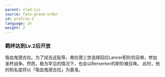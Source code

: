 ```yaml
---
parent: vlad-iii
source: fate-grand-order
id: profile-2
language: zh
weight: 2
---
```


### 羁绊达到Lv.2后开放

吸血鬼德古拉。为了拭去这耻辱，弗拉德三世选择回应Lancer职阶的召唤，参加圣杯战争。然而，极为罕见的情况下，也会以Berserker的职阶被召唤。
此时，他的知名度将以「吸血鬼德古拉」为基准。
